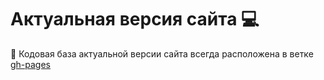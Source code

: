 # Актуальная версия сайта 💻
🚀 Кодовая база актуальной версии сайта всегда расположена в ветке [gh-pages](https://github.com/PervuhinRoman/Mospolytech-practice-2025-1/tree/gh-pages)
